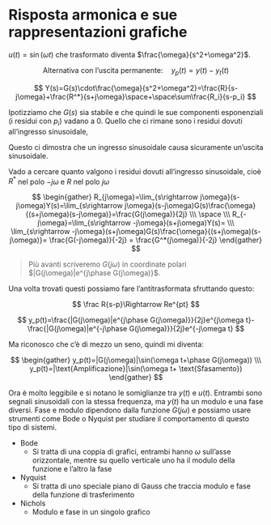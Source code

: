 # Risposta armonica e sue rappresentazioni grafiche

$u(t)=\sin(\omega t)$ che trasformato diventa $\frac{\omega}{s^2+\omega^2}$.

$$
\text{Alternativa con l'uscita permanente:} \quad y_p(t) = y(t) - y_t(t)
$$

$$
Y(s)=G(s)\cdot\frac{\omega}{s^2+\omega^2}=\frac{R}{s-j\omega}+\frac{R^*}{s+j\omega}\space+\space\sum\frac{R_i}{s-p_i}
$$

Ipotizziamo che $G(s)$ sia stabile e che quindi le sue componenti esponenziali (i residui con $p_i$) vadano a 0. Quello che ci rimane sono i residui dovuti all’ingresso sinusoidale, 

Questo ci dimostra che un ingresso sinusoidale causa sicuramente un’uscita sinusoidale.

Vado a cercare quanto valgono i residui dovuti all’ingresso sinusoidale, cioè $R^*$ nel polo $-j\omega$ e $R$ nel polo $j\omega$

$$
\begin{gather}
R_{j\omega}=\lim_{s\rightarrow j\omega}(s-j\omega)Y(s)=\lim_{s\rightarrow j\omega}(s-j\omega)G(s)\frac{\omega}{(s+j\omega)(s-j\omega)}=\frac{G(j\omega)}{2j}
\\\ \space \\\
R_{-j\omega}=\lim_{s\rightarrow -j\omega}(s+j\omega)Y(s)= \\\ \lim_{s\rightarrow -j\omega}(s+j\omega)G(s)\frac{\omega}{(s+j\omega)(s-j\omega)}= \frac{G(-j\omega)}{-2j} = \frac{G^*(j\omega)}{-2j}
\end{gather}
$$

<aside>

> Più avanti scriveremo $G(j\omega)$ in coordinate polari $|G(j\omega)|e^{j\phase G(j\omega)}$.

</aside>

Una volta trovati questi possiamo fare l’antitrasformata sfruttando questo:

$$
\frac R{s-p}\Rightarrow Re^{pt}
$$

$$
y_p(t)=\frac{|G(j\omega)|e^{j\phase G(j\omega)}}{2j}e^{j\omega t}-\frac{|G(j\omega)|e^{-j\phase G(j\omega)}}{2j}e^{-j\omega t}
$$

Ma riconosco che c’è di mezzo un seno, quindi mi diventa:

$$
\begin{gather}
y_p(t)=|G(j\omega)|\sin(\omega t+\phase G(j\omega)) \\\
y_p(t)=|\text{Amplificazione}|\sin(\omega t+ \text{Sfasamento})
\end{gather}
$$

Ora è molto leggibile e si notano le somiglianze tra $y(t)$ e $u(t)$. Entrambi sono segnali sinusoidali con la stessa frequenza, ma $y(t)$ ha un modulo e una fase diversi. Fase e modulo dipendono dalla funzione $G(j\omega)$ e possiamo usare strumenti come Bode o Nyquist per studiare il comportamento di questo tipo di sistemi.

- Bode
    - Si tratta di una coppia di grafici, entrambi hanno $\omega$ sull’asse orizzontale, mentre su quello verticale uno ha il modulo della funzione e l’altro la fase
- Nyquist
    - Si tratta di uno speciale piano di Gauss che traccia modulo e fase della funzione di trasferimento
- Nichols
    - Modulo e fase in un singolo grafico
